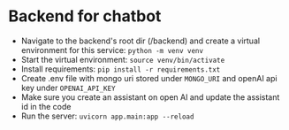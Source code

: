 # Backend for chatbot  
* Navigate to the backend's root dir (/backend) and create a virtual environment for this service: ```python -m venv venv```
* Start the virtual environment: ```source venv/bin/activate```
* Install requirements: ```pip install -r requirements.txt```
* Create .env file with mongo uri stored under ```MONGO_URI``` and openAI api key under ```OPENAI_API_KEY```  
* Make sure you create an assistant on open AI and update the assistant id in the code  
* Run the server: ```uvicorn app.main:app --reload```